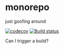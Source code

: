 # monorepo
just goofing around

[![codecov](https://codecov.io/gh/cass-clari/monorepo/branch/main/graph/badge.svg?token=RNVBTV5MDU)](https://codecov.io/gh/cass-clari/monorepo)
[![Build status](https://badge.buildkite.com/c28ec7e3d8bf24885179a4fd83010458ee3412cf637201c7fa.svg)](https://buildkite.com/clari/hourly-main-l0-l1)

Can I trigger a build?
